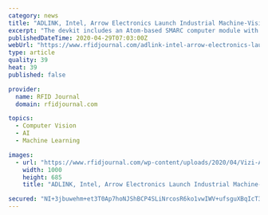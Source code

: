 ```yaml
---
category: news
title: "ADLINK, Intel, Arrow Electronics Launch Industrial Machine-Vision AI Devkit"
excerpt: "The devkit includes an Atom-based SMARC computer module with Intel's Movidius Myriad X VPU and 40-pin connector; the Distribution of OpenVINO toolkit, which optimizes deep-learning workloads across the Intel architecture,"
publishedDateTime: 2020-04-29T07:03:00Z
webUrl: "https://www.rfidjournal.com/adlink-intel-arrow-electronics-launch-industrial-machine-vision-ai-devkit"
type: article
quality: 39
heat: 39
published: false

provider:
  name: RFID Journal
  domain: rfidjournal.com

topics:
  - Computer Vision
  - AI
  - Machine Learning

images:
  - url: "https://www.rfidjournal.com/wp-content/uploads/2020/04/Vizi-AI-1.jpg"
    width: 1000
    height: 685
    title: "ADLINK, Intel, Arrow Electronics Launch Industrial Machine-Vision AI Devkit"

secured: "NI+3jbuwehm+et3T0Ap7hoNJShBCP4SLiNrcosR6ko1vwIWV+ufsguXBqIcT3lyyE5fojJYHFZ+hIHT6YYe3DiXVTzyMK4ucK9heeeIPxaPpNasH0nln/ZT0o1SoXpwe7khb3rLaN41rRFeFUhlBWFjtu0iz3dXl4v9gwqe1BBFZAIgd0E99ktpCLvzQzpA1HVQWIrSCejGP/91ZLb7zEpvpqIq+dvLmeESbH9pbnluKNs4Of7nkDw1oN9sPg+yJNPnXf4Wghyjk12M92dc13qNG2tWG+QZIzTSNdysUy3Fpr5/D77lvaxsiwR0rzCWf;pktgkxK0uQ3aHgK2lhT1xg=="
---
```


